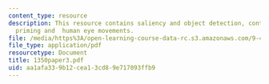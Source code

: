 ```yaml
---
content_type: resource
description: This resource contains saliency and object detection, contextual object
  priming and  human eye movements.
file: /media/https%3A/open-learning-course-data-rc.s3.amazonaws.com/9-459-scene-understanding-symposium-spring-2006/aa1afa339b12cea13cd89e717093ffb9_1350paper3.pdf
file_type: application/pdf
resourcetype: Document
title: 1350paper3.pdf
uid: aa1afa33-9b12-cea1-3cd8-9e717093ffb9
---
```

